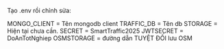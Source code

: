 Tạo .env rồi chỉnh sửa:

MONGO_CLIENT = Tên mongodb client
TRAFFIC_DB = Tên db
STORAGE = Hiện tại chưa cần.
SECRET = SmartTraffic2025
JWTSECRET = DoAnTotNghiep
OSMSTORAGE = đường dẫn TUYỆT ĐỐI lưu OSM